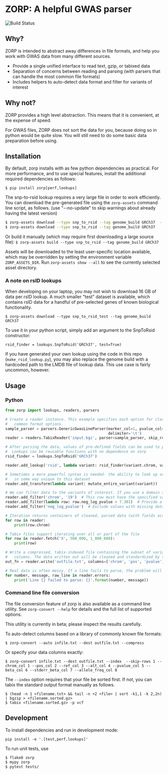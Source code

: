 # ZORP: A helpful GWAS parser

![Build Status](https://github.com/abought/zorp/workflows/Python%20unit%20tests/badge.svg)

## Why?
ZORP is intended to abstract away differences in file formats, and help you work with GWAS data from many 
different sources.

- Provide a single unified interface to read text, gzip, or tabixed data
- Separation of concerns between reading and parsing (with parsers that can handle the most common file formats)
- Includes helpers to auto-detect data format and filter for variants of interest 

## Why not?
ZORP provides a high level abstraction. This means that it is convenient, at the expense of speed.

For GWAS files, ZORP does not sort the data for you, because doing so in python would be quite slow. You will still 
need to do some basic data preparation before using.

## Installation
By default, zorp installs with as few python dependencies as practical. For more performance, and to use special
 features, install the additional required dependencies as follows: 

`$ pip install zorp[perf,lookups]`

The snp-to-rsid lookup requires a very large file in order to work efficiently. You can download the pre-generated file
using the `zorp-assets` command line script, as follows.
 (use "--no-update" to skip warnings about already having the latest version)

```bash
$ zorp-assets download --type snp_to_rsid --tag genome_build GRCh37  --no-update
$ zorp-assets download --type snp_to_rsid --tag genome_build GRCh37
```

Or build it manually (which may require first downloading a large source file):
`$ zorp-assets build --type snp_to_rsid --tag genome_build GRCh37`

Assets will be downloaded to the least user-specific location available, which may be overridden by setting the
 environment variable `ZORP_ASSETS_DIR`. Run `zorp-assets show --all` to see the currently selected asset directory.
 

### A note on rsID lookups
When developing on your laptop, you may not wish to download 16 GB of data per rsID lookup. A much smaller "test"
 dataset is available, which contains rsID data for a handful of pre-selected genes of known biological functionality.

`$ zorp-assets download --type snp_to_rsid_test --tag genome_build GRCh37`

To use it in your python script, simply add an argument to the SnpToRsid constructor: 

`rsid_finder = lookups.SnpToRsid('GRCh37', test=True)`

If you have generated your own lookup using the code in this repo (`make_rsid_lookup.py`), you may also replace 
the genome build with a hardcoded path to the LMDB file of lookup data. This use case is fairly uncommon, however.

## Usage
### Python
```python
from zorp import lookups, readers, parsers

# Create a reader instance. This example specifies each option for clarity, but sniffers are provided to auto-detect 
#   common format options.
sample_parser = parsers.GenericGwasLineParser(marker_col=1, pvalue_col=2, is_neg_log_pvalue=True,
                                              delimiter='\t')
reader = readers.TabixReader('input.bgz', parser=sample_parser, skip_rows=1, skip_errors=True)

# After parsing the data, values of pre-defined fields can be used to perform lookups for the value of one field
#  Lookups can be reusable functions with no dependence on zorp
rsid_finder = lookups.SnpToRsid('GRCh37')

reader.add_lookup('rsid', lambda variant: rsid_finder(variant.chrom, variant.pos, variant.ref, variant.alt))

# Sometimes a more powerful syntax is needed- the ability to look up several fields at once, or clean up parsed data 
#   in some way unique to this dataset 
reader.add_transform(lambda variant: mutate_entire_variant(variant))

# We can filter data to the variants of interest. If you use a domain specific parser, columns can be referenced by name
reader.add_filter('chrom', '19')  # This row must have the specified value for the "chrom" field
reader.add_filter(lambda row: row.neg_log_pvalue > 7.301)  # Provide a function that can operate on all parsed fields
reader.add_filter('neg_log_pvalue')  # Exclude values with missing data for the named field  

# Iteration returns containers of cleaned, parsed data (with fields accessible by name).
for row in reader:
    print(row.chrom)

# Tabix files support iterating over all or part of the file
for row in reader.fetch('X', 500_000, 1_000_000):
    print(row)

# Write a compressed, tabix-indexed file containing the subset of variants that match filters, choosing only specific 
#   columns. The data written out will be cleaned and standardized by the parser into a well-defined format. 
out_fn = reader.write('outfile.txt', columns=['chrom', 'pos', 'pvalue'], make_tabix=True)

# Real data is often messy. If a line fails to parse, the problem will be recorded.
for number, message, raw_line in reader.errors:
    print('Line {} failed to parse: {}'.format(number, message))

```

### Command line file conversion
The file conversion feature of zorp is also available as a command line utility. See `zorp-convert --help` for details
and the full list of supported options.

This utility is currently in beta; please inspect the results carefully.

To auto-detect columns based on a library of commonly known file formats:

`$ zorp-convert --auto infile.txt --dest outfile.txt --compress`

Or specify your data columns exactly: 

`$ zorp-convert infile.txt --dest outfile.txt --index  --skip-rows 1 --chrom_col 1 --pos_col 2 --ref_col 3 --alt_col 4 --pvalue_col 5 --beta_col 6 --stderr_beta_col 7 --allele_freq_col 8`

The `--index` option requires that your file be sorted first. If not, you can tabix the standard output format manually 
as follows.

```
$ (head -n 1 <filename.txt> && tail -n +2 <file> | sort -k1,1 -k 2,2n) | bgzip > <filename.sorted.gz>
$ tabix <filename.sorted.gz> -p vcf
```

## Development

To install dependencies and run in development mode:

`pip install -e '.[test,perf,lookups]'`

To run unit tests, use

```bash
$ flake8 zorp
$ mypy zorp
$ pytest tests/
```
